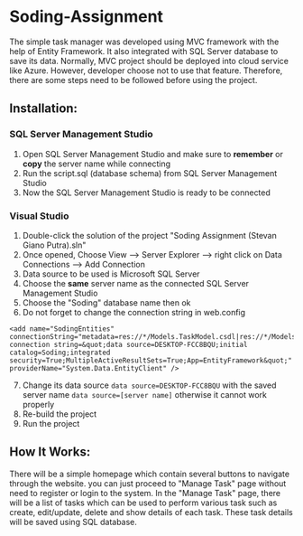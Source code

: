 # Soding-Assignment
The simple task manager was developed using MVC framework with the help of Entity Framework. It also integrated with SQL Server database to save its data. Normally, MVC project should be deployed into cloud service like Azure. However, developer choose not to use that feature. Therefore, there are some steps need to be followed before using the project.

## Installation:
### SQL Server Management Studio
1. Open SQL Server Management Studio and make sure to **remember** or **copy** the server name while connecting
2. Run the script.sql (database schema) from SQL Server Management Studio
3. Now the SQL Server Management Studio is ready to be connected

### Visual Studio
1. Double-click the solution of the project "Soding Assignment (Stevan Giano Putra).sln"
2. Once opened, Choose View --> Server Explorer --> right click on Data Connections --> Add Connection
3. Data source to be used is Microsoft SQL Server
4. Choose the **same** server name as the connected SQL Server Management Studio
5. Choose the "Soding" database name then ok
6. Do not forget to change the connection string in web.config
```
<add name="SodingEntities" connectionString="metadata=res://*/Models.TaskModel.csdl|res://*/Models.TaskModel.ssdl|res://*/Models.TaskModel.msl;provider=System.Data.SqlClient;provider connection string=&quot;data source=DESKTOP-FCC8BQU;initial catalog=Soding;integrated security=True;MultipleActiveResultSets=True;App=EntityFramework&quot;" providerName="System.Data.EntityClient" />
```
7. Change its data source `data source=DESKTOP-FCC8BQU` with the saved server name `data source=[server name]` otherwise it cannot work properly
8. Re-build the project
9. Run the project

## How It Works:
There will be a simple homepage which contain several buttons to navigate through the website. you can just proceed to "Manage Task" page without need to register or login to the system. In the "Manage Task" page, there will be a list of tasks which can be used to perform various task such as create, edit/update, delete and show details of each task. These task details will be saved using SQL database.
